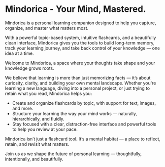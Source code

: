 # Mindorica - Your Mind, Mastered.

Mindorica is a personal learning companion designed to help you capture, organize, and master what matters most.

With a powerful topic-based system, intuitive flashcards, and a beautifully clean interface, Mindorica gives you the tools to build long-term memory, track your learning journey, and take back control of your knowledge — one idea at a time.

Welcome to Mindorica, a space where your thoughts take shape and your knowledge grows roots.

We believe that learning is more than just memorizing facts — it’s about curiosity, clarity, and building your own mental landscape. Whether you're learning a new language, diving into a personal project, or just trying to retain what you read, Mindorica helps you:

* Create and organize flashcards by topic, with support for text, images, and more.
* Structure your learning the way your mind works — naturally, hierarchically, and fluidly.
* Stay focused with a clear, distraction-free interface and powerful tools to help you review at your pace.

Mindorica isn’t just a flashcard tool. It’s a mental habitat — a place to reflect, retain, and revisit what matters.

Join us as we shape the future of personal learning — thoughtfully, intentionally, and beautifully.